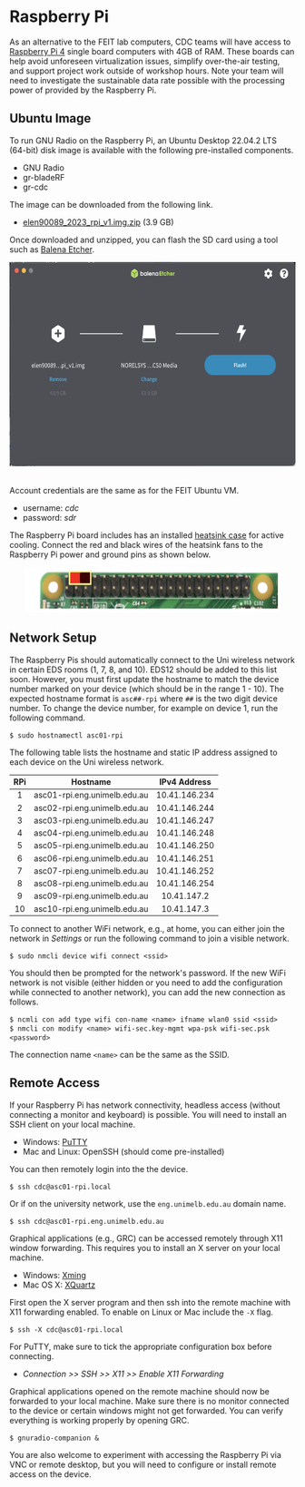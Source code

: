 # Raspberry Pi

As an alternative to the FEIT lab computers, CDC teams will have access to
[Raspberry Pi 4](https://www.raspberrypi.com/products/raspberry-pi-4-model-b/specifications/)
single board computers with 4GB of RAM. These boards can help avoid
unforeseen virtualization issues, simplify over-the-air testing, and support
project work outside of workshop hours. Note your team will need to investigate
the sustainable data rate possible with the processing power of provided by the
Raspberry Pi.

## Ubuntu Image

To run GNU Radio on the Raspberry Pi, an Ubuntu Desktop 22.04.2 LTS (64-bit)
disk image is available with the following pre-installed components.

- GNU Radio
- gr-bladeRF
- gr-cdc

The image can be downloaded from the following link.

- [elen90089_2023_rpi_v1.img.zip](https://unimelbcloud-my.sharepoint.com/:u:/g/personal/glenn_bradford_unimelb_edu_au/EaHROosVr31DjrMiSimk8rUBXITkkpKd2UQDzysBZhN4NA?e=ktaMbA) (3.9 GB)

Once downloaded and unzipped, you can flash the SD card using a tool such as
[Balena Etcher](https://www.balena.io/etcher).

<div align="center">

<img src="images/balena.png" width="540" height="360">

</div><br>


Account credentials are the same as for the FEIT Ubuntu VM.

- username: *cdc*
- password: *sdr*

The Raspberry Pi board includes has an installed
[heatsink case](https://core-electronics.com.au/dual-fan-aluminium-heatsink-case-for-raspberry-pi-4-black.html?gclid=EAIaIQobChMIp6nh5MiR_gIVwQorCh2JkA9lEAQYAiABEgLB6vD_BwE)
for active cooling. Connect the red and black wires of the heatsink fans to the
Raspberry Pi power and ground pins as shown below.

<div align="center">

<img src="images/heatsink_pins.png" width="450" height="80">

</div>

## Network Setup

The Raspberry Pis should automatically connect to the Uni wireless network in
certain EDS rooms (1, 7, 8, and 10). EDS12 should be added to this list
soon. However, you must first update the hostname to match the device number
marked on your device (which should be in the range 1 - 10). The expected
hostname format is `asc##-rpi` where `##` is the two digit device number. To
change the device number, for example on device 1, run the following command.

```
$ sudo hostnamectl asc01-rpi
```

The following table lists the hostname and static IP address assigned to each
device on the Uni wireless network.

<div align="center">

| RPi  | Hostname                     |  IPv4 Address |
| :--: | :--------------------------: | :-----------: |
|   1  | asc01-rpi.eng.unimelb.edu.au | 10.41.146.234 |
|   2  | asc02-rpi.eng.unimelb.edu.au | 10.41.146.244 |
|   3  | asc03-rpi.eng.unimelb.edu.au | 10.41.146.247 |
|   4  | asc04-rpi.eng.unimelb.edu.au | 10.41.146.248 |
|   5  | asc05-rpi.eng.unimelb.edu.au | 10.41.146.250 |
|   6  | asc06-rpi.eng.unimelb.edu.au | 10.41.146.251 |
|   7  | asc07-rpi.eng.unimelb.edu.au | 10.41.146.252 |
|   8  | asc08-rpi.eng.unimelb.edu.au | 10.41.146.254 |
|   9  | asc09-rpi.eng.unimelb.edu.au | 10.41.147.2   |
|  10  | asc10-rpi.eng.unimelb.edu.au | 10.41.147.3	  |

</div>

To connect to another WiFi network, e.g., at home, you can either join the
network in *Settings* or run the following command to join a visible network.

```
$ sudo nmcli device wifi connect <ssid>
```

You should then be prompted for the network's password. If the new WiFi network
is not visible (either hidden or you need to add the configuration while
connected to another network), you can add the new connection as follows.

```
$ ncmli con add type wifi con-name <name> ifname wlan0 ssid <ssid>
$ nmcli con modify <name> wifi-sec.key-mgmt wpa-psk wifi-sec.psk <password>
```

The connection name `<name>` can be the same as the SSID.

## Remote Access

If your Raspberry Pi has network connectivity, headless access (without
connecting a monitor and keyboard) is possible. You will need to install an SSH
client on your local machine.

- Windows: [PuTTY](https://www.putty.org/)
- Mac and Linux: OpenSSH (should come pre-installed)

You can then remotely login into the the device.

```
$ ssh cdc@asc01-rpi.local
```

Or if on the university network, use the `eng.unimelb.edu.au` domain name.

```
$ ssh cdc@asc01-rpi.eng.unimelb.edu.au
```

Graphical applications (e.g., GRC) can be accessed remotely through X11 window
forwarding. This requires you to install an X server on your local machine.

- Windows: [Xming](https://sourceforge.net/projects/xming/)
- Mac OS X: [XQuartz](https://www.xquartz.org/)

First open the X server program and then ssh into the remote machine with X11
forwarding enabled. To enable on Linux or Mac include the `-X` flag.

```
$ ssh -X cdc@asc01-rpi.local
```

For PuTTY, make sure to tick the appropriate configuration box before
connecting.

- *Connection >> SSH >> X11 >> Enable X11 Forwarding*

Graphical applications opened on the remote machine should now be forwarded to
your local machine. Make sure there is no monitor connected to the device or
certain windows might not get forwarded. You can verify everything is working
properly by opening GRC.

```
$ gnuradio-companion &
```

You are also welcome to experiment with accessing the Raspberry Pi via VNC or
remote desktop, but you will need to configure or install remote access on the
device.
